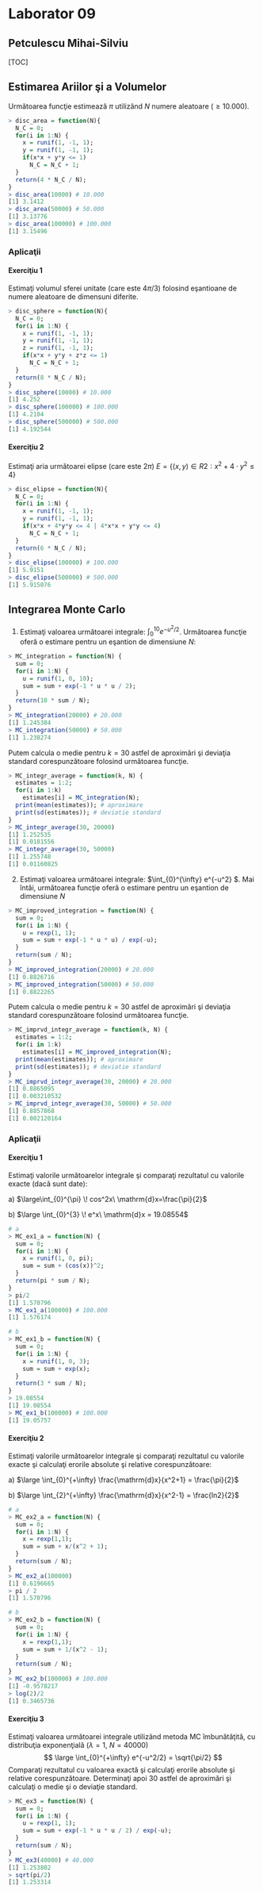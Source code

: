 # Laborator 09

## Petculescu Mihai-Silviu

[TOC]

## Estimarea Ariilor şi a Volumelor

Următoarea funcţie estimează $\pi$ utilizând $N$ numere aleatoare ($\geq 10.000$).

```R
> disc_area = function(N){
  N_C = 0;
  for(i in 1:N) {
    x = runif(1, -1, 1);
    y = runif(1, -1, 1);
    if(x*x + y*y <= 1)
      N_C = N_C + 1;
  }
  return(4 * N_C / N);
}
> disc_area(10000) # 10.000
[1] 3.1412
> disc_area(50000) # 50.000
[1] 3.13776
> disc_area(100000) # 100.000
[1] 3.15496
```

### Aplicaţii

#### Exerciţiu 1

Estimaţi volumul sferei unitate (care este $4\pi/3$) folosind eşantioane de numere aleatoare de dimensuni diferite.

```R
> disc_sphere = function(N){
  N_C = 0;
  for(i in 1:N) {
    x = runif(1, -1, 1);
    y = runif(1, -1, 1);
    z = runif(1, -1, 1);
    if(x*x + y*y + z*z <= 1)
      N_C = N_C + 1;
  }
  return(8 * N_C / N);
}
> disc_sphere(10000) # 10.000
[1] 4.252
> disc_sphere(100000) # 100.000
[1] 4.2104
> disc_sphere(500000) # 500.000
[1] 4.192544
```

#### Exerciţiu 2

Estimaţi aria următoarei elipse (care este $2\pi$) $E = \{ (x, y) \in R2 ∶ x^2 + 4 \cdot y^2 \leq 4 \}$

```R
> disc_elipse = function(N){
  N_C = 0;
  for(i in 1:N) {
    x = runif(1, -1, 1);
    y = runif(1, -1, 1);
    if(x*x + 4*y*y <= 4 | 4*x*x + y*y <= 4)
      N_C = N_C + 1;
  }
  return(6 * N_C / N);
}
> disc_elipse(100000) # 100.000
[1] 5.9151
> disc_elipse(500000) # 500.000
[1] 5.915076
```

## Integrarea Monte Carlo

1. Estimaţi valoarea următoarei integrale: $\int_{0}^{10} e^{-u^2/2}$. Următoarea funcţie oferă o estimare pentru un eşantion de dimensiune $N$:

```R
> MC_integration = function(N) {
  sum = 0;
  for(i in 1:N) {
    u = runif(1, 0, 10);
    sum = sum + exp(-1 * u * u / 2);
  }
  return(10 * sum / N);
}
> MC_integration(20000) # 20.000
[1] 1.245384
> MC_integration(50000) # 50.000
[1] 1.238274
```

Putem calcula o medie pentru $k = 30$ astfel de aproximări şi deviaţia standard corespunzătoare folosind următoarea funcţie.

```R
> MC_integr_average = function(k, N) {
  estimates = 1:2;
  for(i in 1:k)
    estimates[i] = MC_integration(N);
  print(mean(estimates)); # aproximare
  print(sd(estimates)); # deviatie standard
}
> MC_integr_average(30, 20000)
[1] 1.252535
[1] 0.0181556
> MC_integr_average(30, 50000)
[1] 1.255748
[1] 0.01160825
```

2. Estimaţi valoarea următoarei integrale: $\int_{0}^{\infty} e^{-u^2} $. Mai întâi, următoarea funcţie oferă o estimare pentru un eşantion de dimensiune $N$

```R
> MC_improved_integration = function(N) {
  sum = 0;
  for(i in 1:N) {
    u = rexp(1, 1);
    sum = sum + exp(-1 * u * u) / exp(-u);
  }
  return(sum / N);
}
> MC_improved_integration(20000) # 20.000
[1] 0.8826716
> MC_improved_integration(50000) # 50.000
[1] 0.8822265
```

Putem calcula o medie pentru $k = 30$ astfel de aproximări şi deviaţia standard corespunzătoare folosind următoarea funcţie.

```R
> MC_imprvd_integr_average = function(k, N) {
  estimates = 1:2;
  for(i in 1:k)
    estimates[i] = MC_improved_integration(N);
  print(mean(estimates)); # aproximare
  print(sd(estimates)); # deviatie standard
}
> MC_imprvd_integr_average(30, 20000) # 20.000
[1] 0.8865095
[1] 0.003210532
> MC_imprvd_integr_average(30, 50000) # 50.000
[1] 0.8857868
[1] 0.002120164
```

### Aplicaţii

#### Exerciţiu 1

Estimaţi valorile următoarelor integrale şi comparaţi rezultatul cu valorile exacte (dacă sunt date):

a) $\large\int_{0}^{\pi} \! cos^2x\ \mathrm{d}x=\frac{\pi}{2}$

b) $\large \int_{0}^{3} \! e^x\ \mathrm{d}x = 19.08554$

```R
# a
> MC_ex1_a = function(N) {
  sum = 0;
  for(i in 1:N) {
    x = runif(1, 0, pi);
    sum = sum + (cos(x))^2;
  }
  return(pi * sum / N);
}
> pi/2
[1] 1.570796
> MC_ex1_a(100000) # 100.000
[1] 1.576174

# b
> MC_ex1_b = function(N) {
  sum = 0;
  for(i in 1:N) {
    x = runif(1, 0, 3);
    sum = sum + exp(x);
  }
  return(3 * sum / N);
}
> 19.08554
[1] 19.08554
> MC_ex1_b(100000) # 100.000
[1] 19.05757
```

#### Exerciţiu 2

Estimaţi valorile următoarelor integrale şi comparaţi rezultatul cu valorile exacte şi calculaţi erorile absolute şi relative corespunzătoare:

a) $\large \int_{0}^{+\infty} \frac{\mathrm{d}x}{x^2+1} = \frac{\pi}{2}$

b) $\large \int_{2}^{+\infty} \frac{\mathrm{d}x}{x^2-1} = \frac{ln2}{2}$

```R
# a
> MC_ex2_a = function(N) {
  sum = 0;
  for(i in 1:N) {
    x = rexp(1,1);
    sum = sum + x/(x^2 + 1);
  }
  return(sum / N);
}
> MC_ex2_a(100000)
[1] 0.6196665
> pi / 2
[1] 1.570796

# b
> MC_ex2_b = function(N) {
  sum = 0;
  for(i in 1:N) {
    x = rexp(1,1);
    sum = sum + 1/(x^2 - 1);
  }
  return(sum / N);
}
> MC_ex2_b(100000) # 100.000
[1] -0.9578217
> log(2)/2
[1] 0.3465736
```

#### Exerciţiu 3

Estimaţi valoarea următoarei integrale utilizând metoda MC îmbunătăţită, cu distribuţia
exponenţială ($\lambda = 1,\ N = 40000$)
$$
\large \int_{0}^{+\infty} e^{-u^2/2} = \sqrt{\pi/2}
$$
Comparaţi rezultatul cu valoarea exactă şi calculaţi erorile absolute şi relative corespunzătoare. Determinaţi apoi 30 astfel de aproximări şi calculaţi o medie şi o deviaţie standard.

```R
> MC_ex3 = function(N) {
  sum = 0;
  for(i in 1:N) {
    u = rexp(1, 1);
    sum = sum + exp(-1 * u * u / 2) / exp(-u);
  }
  return(sum / N);
}
> MC_ex3(40000) # 40.000
[1] 1.253802
> sqrt(pi/2)
[1] 1.253314
```

